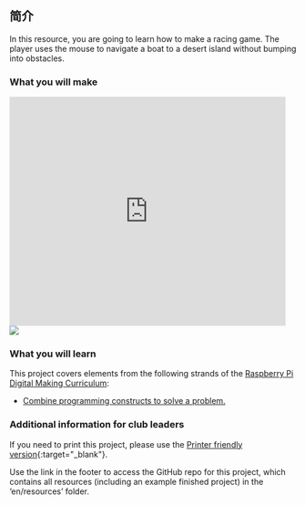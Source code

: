 ## 简介

In this resource, you are going to learn how to make a racing game. The player uses the mouse to navigate a boat to a desert island without bumping into obstacles.

### What you will make

<div class="scratch-preview">
  <iframe allowtransparency="true" width="485" height="402" src="https://scratch.mit.edu/projects/embed/63957956/?autostart=false" frameborder="0"></iframe>
  <img src="images/boat-final.png">
</div>

### What you will learn

This project covers elements from the following strands of the [Raspberry Pi Digital Making Curriculum](http://rpf.io/curriculum):

+ [Combine programming constructs to solve a problem.](https://www.raspberrypi.org/curriculum/programming/builder)

### Additional information for club leaders

If you need to print this project, please use the [Printer friendly version](https://projects.raspberrypi.org/en/projects/boat-race/print){:target="_blank"}.

Use the link in the footer to access the GitHub repo for this project, which contains all resources (including an example finished project) in the ‘en/resources’ folder.